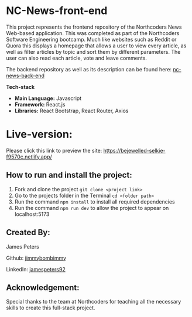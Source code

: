 <h1>NC-News-front-end</h1>
<p>This project represents the frontend repository of the Northcoders News Web-based application. This was completed as part of the Northcoders Software Engineering bootcamp. Much like websites such as Reddit or Quora this displays a homepage that allows a user to view every article, as well as filter articles by topic and sort them by different parameters. The user can also read each article, vote and leave comments.</p>

<p>The backend repository as well as its description can be found here: <a href="https://github.com/jimp66/nc-news-back-end">nc-news-back-end</a>
  
<p><strong>Tech-stack</strong></p>
<ul>
  <li><strong>Main Language:</strong> Javascript</li>
  <li><strong>Framework:</strong> React.js</li>
  <li><strong>Libraries:</strong> React Bootstrap, React Router, Axios</li>
</ul>

<h1>Live-version:</h1>
<p>Please click this link to preview the site: <a href="https://bejewelled-selkie-f9570c.netlify.app/">https://bejewelled-selkie-f9570c.netlify.app/</a></p>

<h2>How to run and install the project:</h2>
<ol>
  <li>Fork and clone the project <code>git clone &lt;project link> </code></li>
  <li>Go to the projects folder in the Terminal <code>cd &lt;folder path> </code></li>
  <li>Run the command <code>npm install</code> to install all required dependencies</li>
  <li>Run the command <code>npm run dev</code> to allow the project to appear on localhost:5173</li>
</ol>

<h2>Created By:</h2>
<p>James Peters</p>
<p>Github: <a href="https://github.com/jimmybombimmy">jimmybombimmy</a></p>
<p>LinkedIn: <a href="https://www.linkedin.com/in/jamespeters92/">jamespeters92</a></p>

<h2>Acknowledgement:</h2>
<p>Special thanks to the team at Northcoders for teaching all the necessary skills to create this full-stack project.</p>
